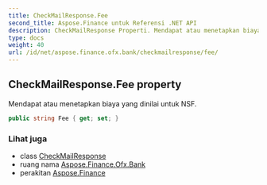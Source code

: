 ```yaml
---
title: CheckMailResponse.Fee
second_title: Aspose.Finance untuk Referensi .NET API
description: CheckMailResponse Properti. Mendapat atau menetapkan biaya yang dinilai untuk NSF.
type: docs
weight: 40
url: /id/net/aspose.finance.ofx.bank/checkmailresponse/fee/
---
```

## CheckMailResponse.Fee property

Mendapat atau menetapkan biaya yang dinilai untuk NSF.

```csharp
public string Fee { get; set; }
```

### Lihat juga

* class [CheckMailResponse](../)
* ruang nama [Aspose.Finance.Ofx.Bank](../../checkmailresponse/)
* perakitan [Aspose.Finance](../../../)


